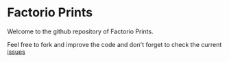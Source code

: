 # Factorio Prints

Welcome to the github repository of Factorio Prints.

Feel free to fork and improve the code and don't forget to check the current [issues](https://github.com/FactorioBlueprints/factorio-prints/issues)
